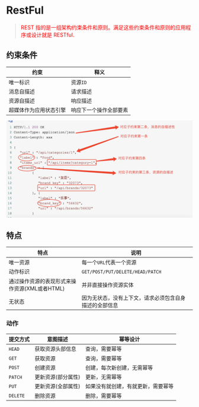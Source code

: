 # RestFul

> <font color='red'>REST 指的是一组架构约束条件和原则。满足这些约束条件和原则的应用程序或设计就是 RESTful.</font>

## 约束条件

| 约束                   | 释义                   |
| ---------------------- | ---------------------- |
| 唯一标识               | 资源``ID``             |
| 消息自描述             | 请求描述               |
| 资源自描述             | 响应描述               |
| 超媒体作为应用状态引擎 | 响应下一个操作全部要素 |

![img](../.imgs/rest)

## 特点

| 特点                                          | 说明                                                   |
| --------------------------------------------- | ------------------------------------------------------ |
| 唯一资源                                      | 每一个``URL``代表一个资源                              |
| 动作标识                                      | ``GET/POST/PUT/DELETE/HEAD/PATCH``                     |
| 通过操作资源的表现形式来操作资源(XML或者HTML) | 并非直接操作资源实体                                   |
| 无状态                                        | 因为无状态，没有上下文，请求必须包含自身描述的全部信息 |

### 动作

| 提交方式   | 意图描述           | 幂等设计                           |
| ---------- | ------------------ | ---------------------------------- |
| ``HEAD``   | 获取资源头部信息   | 查询，需要幂等                     |
| ``GET``    | 获取资源           | 查询，需要幂等                     |
| ``POST``   | 创建资源           | 创建，每次新创建，无需幂等         |
| ``PATCH``  | 更新资源(部分属性) | 更新，无需幂等                     |
| ``PUT``    | 更新资源(全部属性) | 如果没有就创建，有就更新，需要幂等 |
| ``DELETE`` | 删除资源           | 删除，需要幂等                     |


